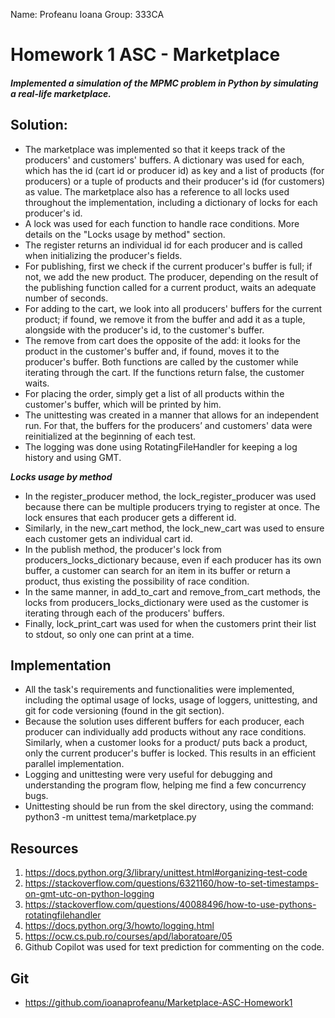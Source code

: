 Name: Profeanu Ioana
Group: 333CA

# Homework 1 ASC - Marketplace
##### Implemented a simulation of the MPMC problem in Python by simulating a real-life marketplace.

Solution:
-
* The marketplace was implemented so that it keeps track of the producers' and customers' buffers.
A dictionary was used for each, which has the id (cart id or producer id) as key and a list of
products (for producers) or a tuple of products and their producer's id (for customers) as value.
The marketplace also has a reference to all locks used throughout the implementation, including a
dictionary of locks for each producer's id.
* A lock was used for each function to handle race conditions. More details on the "Locks
usage by method" section.
* The register returns an individual id for each producer and is called when initializing the
producer's fields.
* For publishing, first we check if the current producer's buffer is full; if not, we add the new
product. The producer, depending on the result of the publishing function called for a current
product, waits an adequate number of seconds.
* For adding to the cart, we look into all producers' buffers for the current product; if found, we
remove it from the buffer and add it as a tuple, alongside with the producer's id, to the
customer's buffer.
* The remove from cart does the opposite of the add: it looks for the product in the customer's
buffer and, if found, moves it to the producer's buffer. Both functions are called by the customer
while iterating through the cart. If the functions return false, the customer waits.
* For placing the order, simply get a list of all products within the customer's buffer, which will
be printed by him.
* The unittesting was created in a manner that allows for an independent run. For that, the buffers
for the producers’ and customers' data were reinitialized at the beginning of each test.
* The logging was done using RotatingFileHandler for keeping a log history and using GMT.

***Locks usage by method***
* In the register_producer method, the lock_register_producer was used because there can be
multiple producers trying to register at once. The lock ensures that each producer gets a
different id.
* Similarly, in the new_cart method, the lock_new_cart was used to ensure each customer gets an
individual cart id.
* In the publish method, the producer's lock from producers_locks_dictionary because, even if each
producer has its own buffer, a customer can search for an item in its buffer or return a product,
thus existing the possibility of race condition.
* In the same manner, in add_to_cart and remove_from_cart methods, the locks from
producers_locks_dictionary were used as the customer is iterating through each of the producers'
buffers.
* Finally, lock_print_cart was used for when the customers print their list to stdout, so only
one can print at a time.

Implementation
-
* All the task's requirements and functionalities were implemented, including the optimal usage of
locks, usage of loggers, unittesting, and git for code versioning (found in the git section).
* Because the solution uses different buffers for each producer, each producer can individually add
products without any race conditions. Similarly, when a customer looks for a product/ puts back a
product, only the current producer's buffer is locked. This results in an efficient parallel
implementation.
* Logging and unittesting were very useful for debugging and understanding the program flow,
helping me find a few concurrency bugs.
* Unittesting should be run from the skel directory, using the command: python3 -m unittest
tema/marketplace.py

Resources
-
1. https://docs.python.org/3/library/unittest.html#organizing-test-code
2. https://stackoverflow.com/questions/6321160/how-to-set-timestamps-on-gmt-utc-on-python-logging
3. https://stackoverflow.com/questions/40088496/how-to-use-pythons-rotatingfilehandler
4. https://docs.python.org/3/howto/logging.html
5. https://ocw.cs.pub.ro/courses/apd/laboratoare/05
6. Github Copilot was used for text prediction for commenting on the code.

Git
-
* https://github.com/ioanaprofeanu/Marketplace-ASC-Homework1

